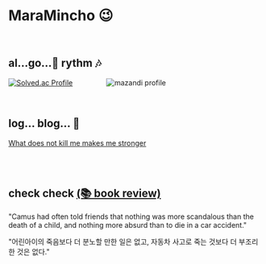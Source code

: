 # MaraMincho 😉

<br/>

## al...go...🎅 rythm 🎶


[![Solved.ac Profile](http://mazassumnida.wtf/api/v2/generate_badge?boj=seemaster300)](https://solved.ac/seemaster300/)
&nbsp;&nbsp;&nbsp;&nbsp;&nbsp;&nbsp;&nbsp;&nbsp;&nbsp;&nbsp;&nbsp;&nbsp;&nbsp;&nbsp;&nbsp;
![mazandi profile](http://mazandi.herokuapp.com/api?handle=seemaster300&theme=cold)

<br/>

## log... blog... 📓
[What does not kill me makes me stronger](https://maramincho.tistory.com/)
<br/>
<br/>

<br/>

## check check [(📚 book review)](https://maramincho.tistory.com/) 
"Camus had often told friends that nothing was more scandalous than the death of a child, and nothing more absurd than to die in a car accident."
      
"어린아이의 죽음보다 더 분노할 만한 일은 없고, 자동차 사고로 죽는 것보다 더 부조리한 것은 없다."


